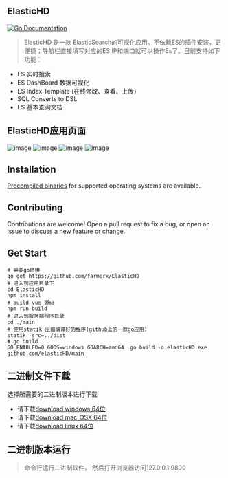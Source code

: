ElasticHD
-----------
[![Go Documentation](http://img.shields.io/badge/go-documentation-blue.svg?style=flat-square)](https://godoc.org/github.com/farmerx/elasticHD/main)
> ElasticHD 是一款 ElasticSearch的可视化应用。不依赖ES的插件安装，更便捷；导航栏直接填写对应的ES IP和端口就可以操作Es了。目前支持如下功能：
 * ES 实时搜索
 * ES DashBoard 数据可视化
 * ES Index Template (在线修改、查看、上传）
 * SQL Converts to DSL
 * ES 基本查询文档
 
## ElasticHD应用页面
![image](https://github.com/farmerx/ElasticHD/blob/master/snp20170518120044177.png)
![image](https://github.com/farmerx/ElasticHD/blob/master/snp20170518120114338.png)
![image](https://github.com/farmerx/ElasticHD/blob/master/snp20170518120147401.png)
![image](https://raw.githubusercontent.com/farmerx/ElasticHD/master/WX20170605-105148.png)

## Installation

[Precompiled binaries](https://github.com/farmerx/elasticHD/releases) for supported operating systems are available.

## Contributing

Contributions are welcome! Open a pull request to fix a bug, or open an issue to discuss a new feature or change.

## Get Start
```
# 需要go环境
go get https://github.com/farmerx/ElasticHD
# 进入到应用目录下
cd ElasticHD
npm install
# build vue 源码
npm run build
# 进入到服务端程序目录
cd ./main
# 使用statik 压缩编译好的程序(github上的一款go应用)
statik -src=../dist
# go build
GO_ENABLED=0 GOOS=windows GOARCH=amd64  go build -o elasticHD.exe github.com/elasticHD/main
```


## 二进制文件下载

选择所需要的二进制版本进行下载
* 请下载[download windows 64位](https://github.com/farmerx/ElasticHD/raw/master/elasticHD_windows_64.exe)
* 请下载[download mac_OSX 64位](https://github.com/farmerx/ElasticHD/raw/master/elasticHD_OSX)
* 请下载[download linux 64位](https://github.com/farmerx/ElasticHD/raw/master/elasticHD_linux)

## 二进制版本运行
> 命令行运行二进制软件， 然后打开浏览器访问127.0.0.1:9800



